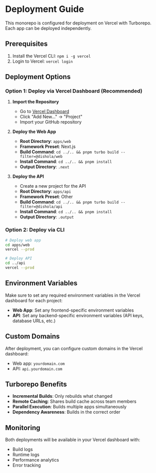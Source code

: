 # Deployment Guide

This monorepo is configured for deployment on Vercel with Turborepo. Each app can be deployed independently.

## Prerequisites

1. Install the Vercel CLI: `npm i -g vercel`
2. Login to Vercel: `vercel login`

## Deployment Options

### Option 1: Deploy via Vercel Dashboard (Recommended)

1. **Import the Repository**
   - Go to [Vercel Dashboard](https://vercel.com/dashboard)
   - Click "Add New..." → "Project"
   - Import your GitHub repository

2. **Deploy the Web App**
   - **Root Directory**: `apps/web`
   - **Framework Preset**: Next.js
   - **Build Command**: `cd ../.. && pnpm turbo build --filter=@dishola/web`
   - **Install Command**: `cd ../.. && pnpm install`
   - **Output Directory**: `.next`

3. **Deploy the API**
   - Create a new project for the API
   - **Root Directory**: `apps/api`
   - **Framework Preset**: Other
   - **Build Command**: `cd ../.. && pnpm turbo build --filter=@dishola/api`
   - **Install Command**: `cd ../.. && pnpm install`
   - **Output Directory**: `.output`

### Option 2: Deploy via CLI

```bash
# Deploy web app
cd apps/web
vercel --prod

# Deploy API
cd ../api
vercel --prod
```

## Environment Variables

Make sure to set any required environment variables in the Vercel dashboard for each project:

- **Web App**: Set any frontend-specific environment variables
- **API**: Set any backend-specific environment variables (API keys, database URLs, etc.)

## Custom Domains

After deployment, you can configure custom domains in the Vercel dashboard:

- Web app: `yourdomain.com`
- API: `api.yourdomain.com`

## Turborepo Benefits

- **Incremental Builds**: Only rebuilds what changed
- **Remote Caching**: Shares build cache across team members
- **Parallel Execution**: Builds multiple apps simultaneously
- **Dependency Awareness**: Builds in the correct order

## Monitoring

Both deployments will be available in your Vercel dashboard with:
- Build logs
- Runtime logs
- Performance analytics
- Error tracking 